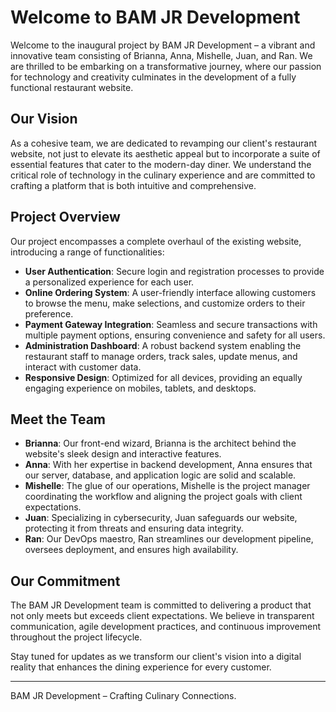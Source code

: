 # Welcome to BAM JR Development

Welcome to the inaugural project by BAM JR Development – a vibrant and innovative team consisting of Brianna, Anna, Mishelle, Juan, and Ran. We are thrilled to be embarking on a transformative journey, where our passion for technology and creativity culminates in the development of a fully functional restaurant website.

## Our Vision

As a cohesive team, we are dedicated to revamping our client's restaurant website, not just to elevate its aesthetic appeal but to incorporate a suite of essential features that cater to the modern-day diner. We understand the critical role of technology in the culinary experience and are committed to crafting a platform that is both intuitive and comprehensive.

## Project Overview

Our project encompasses a complete overhaul of the existing website, introducing a range of functionalities:

- **User Authentication**: Secure login and registration processes to provide a personalized experience for each user.
- **Online Ordering System**: A user-friendly interface allowing customers to browse the menu, make selections, and customize orders to their preference.
- **Payment Gateway Integration**: Seamless and secure transactions with multiple payment options, ensuring convenience and safety for all users.
- **Administration Dashboard**: A robust backend system enabling the restaurant staff to manage orders, track sales, update menus, and interact with customer data.
- **Responsive Design**: Optimized for all devices, providing an equally engaging experience on mobiles, tablets, and desktops.

## Meet the Team

- **Brianna**: Our front-end wizard, Brianna is the architect behind the website's sleek design and interactive features.
- **Anna**: With her expertise in backend development, Anna ensures that our server, database, and application logic are solid and scalable.
- **Mishelle**: The glue of our operations, Mishelle is the project manager coordinating the workflow and aligning the project goals with client expectations.
- **Juan**: Specializing in cybersecurity, Juan safeguards our website, protecting it from threats and ensuring data integrity.
- **Ran**: Our DevOps maestro, Ran streamlines our development pipeline, oversees deployment, and ensures high availability.

## Our Commitment

The BAM JR Development team is committed to delivering a product that not only meets but exceeds client expectations. We believe in transparent communication, agile development practices, and continuous improvement throughout the project lifecycle.

Stay tuned for updates as we transform our client's vision into a digital reality that enhances the dining experience for every customer.

---



BAM JR Development – Crafting Culinary Connections.
